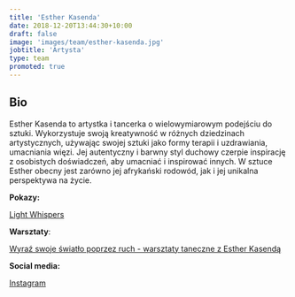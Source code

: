```yaml
---
title: 'Esther Kasenda'
date: 2018-12-20T13:44:30+10:00
draft: false
image: 'images/team/esther-kasenda.jpg'
jobtitle: 'Artysta'
type: team
promoted: true
---
```


## Bio

Esther Kasenda to artystka i tancerka o wielowymiarowym podejściu do sztuki. Wykorzystuje swoją kreatywność w różnych dziedzinach artystycznych, używając swojej sztuki jako formy terapii i uzdrawiania, umacniania więzi.
Jej autentyczny i barwny styl duchowy czerpie inspirację z osobistych doświadczeń, aby umacniać i inspirować innych. W sztuce Esther obecny jest zarówno jej afrykański rodowód, jak i jej unikalna perspektywa na życie.


**Pokazy:**

[Light Whispers](/pokazy/light-whispers)

**Warsztaty**:

[Wyraź swoje światło poprzez ruch  - warsztaty taneczne z Esther Kasendą](/warsztaty/swiatlo-poprzez-ruch)

**Social media:**

[Instagram](https://www.instagram.com/estherkasenda/)